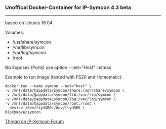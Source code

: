 ### Unoffical Docker-Container for IP-Symcon 4.3 beta

***

based on Ubuntu 16.04

Volumes:

- /usr/share/symcon
- /var/lib/symcon
- /var/log/symcon
- /root

No Exposes (Ports) use option --net="Host" instead

Example to run image (tested with FS20 and Homematic):

	docker run --name symcon --net="host" \
	-v /mnt/data/@appdata/symcon/share:/usr/share/symcon \
	-v /mnt/data/@appdata/symcon/lib:/var/lib/symcon \
	-v /mnt/data/@appdata/symcon/log:/var/log/symcon \
	-v /mnt/data/@appdata/symcon/root:/root \
	--device /dev/ttyUSB0:/dev/ttyUSB0 \
	blockmove/symcon

[Thread on IP-Symcon Forum](https://www.symcon.de/forum/threads/26294-IP-Symcon-via-Docker-Engine) 
